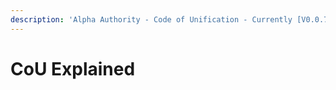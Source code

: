 ```yaml
---
description: 'Alpha Authority - Code of Unification - Currently [V0.0.7]'
---
```


# CoU Explained

